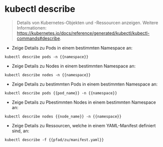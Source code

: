# kubectl describe

> Details von Kubernetes-Objekten und -Ressourcen anzeigen.
> Weitere Informationen: <https://kubernetes.io/docs/reference/generated/kubectl/kubectl-commands#describe>.

- Zeige Details zu Pods in einem bestimmten Namespace an:

`kubectl describe pods -n {{namespace}}`

- Zeige Details zu Nodes in einem bestimmten Namespace an:

`kubectl describe nodes -n {{namespace}}`

- Zeige Details zu bestimmten Pods in einem bestimmten Namespace an:

`kubectl describe pods {{pod_name}} -n {{namespace}}`

- Zeige Details zu Pbestimmten Nodes in einem bestimmten Namespace an:

`kubectl describe nodes {{node_name}} -n {{namespace}}`

- Zeige Details zu Ressourcen, welche in einem YAML-Manifest definiert sind, an:

`kubectl describe -f {{pfad/zu/manifest.yaml}}`
